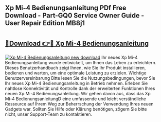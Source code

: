 ## Xp Mi-4 Bedienungsanleitung PDf Free Download - Part-GQ0 Service Owner Guide - User Repair Edition MB8j1

# <h2><a href="http://df5uh9.blite.top/?on=Xp+Mi-4+Bedienungsanleitung">🔗Download 👉🔴 Xp Mi-4 Bedienungsanleitung</a></h2>

[![Xp Mi-4 Bedienungsanleitung new download](https://i.imgur.com/lujVjoI.png)](http://df5uh9.blite.top/?on=Xp+Mi-4+Bedienungsanleitung)
Ihr neues Xp Mi-4 Bedienungsanleitung wurde entwickelt, um Ihnen das Leben zu erleichtern. Dieses Benutzerhandbuch zeigt Ihnen, wie Sie Ihr Produkt installieren, bedienen und warten, um eine optimale Leistung zu erzielen. Wichtige Benutzervereinbarung Bitte lesen Sie die Nutzungsbedingungen, bevor Sie Ihr neues Xp Mi-4 Bedienungsanleitung in Betrieb nehmen. Erleben Sie nahtlose Konnektivität und Kontrolle dank der erweiterten Funktionen Ihres neuen Xp Mi-4 Bedienungsanleitung. Wir gehen davon aus, dass das Xp Mi-4 BedienungsanleitungD eine umfassende und leicht verständliche Ressource auf Ihrem Weg zur Beherrschung der Verwendung Ihres neuen Gadgets war. Sollten Sie Hilfe oder Klärung benötigen, zögern Sie bitte nicht, unser Support-Team zu kontaktieren.
